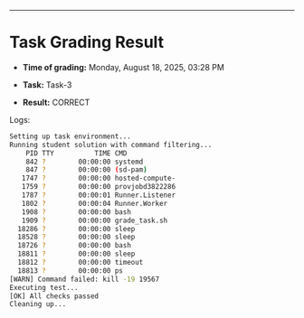 
---
# Task Grading Result

- **Time of grading:** Monday, August 18, 2025, 03:28 PM

- **Task:** Task-3

- **Result:** CORRECT


Logs:
```bash
Setting up task environment...
Running student solution with command filtering...
    PID TTY          TIME CMD
    842 ?        00:00:00 systemd
    847 ?        00:00:00 (sd-pam)
   1747 ?        00:00:00 hosted-compute-
   1759 ?        00:00:00 provjobd3822286
   1787 ?        00:00:01 Runner.Listener
   1802 ?        00:00:04 Runner.Worker
   1908 ?        00:00:00 bash
   1909 ?        00:00:00 grade_task.sh
  18286 ?        00:00:00 sleep
  18528 ?        00:00:00 sleep
  18726 ?        00:00:00 bash
  18811 ?        00:00:00 sleep
  18812 ?        00:00:00 timeout
  18813 ?        00:00:00 ps
[WARN] Command failed: kill -19 19567
Executing test...
[OK] All checks passed
Cleaning up...
```
